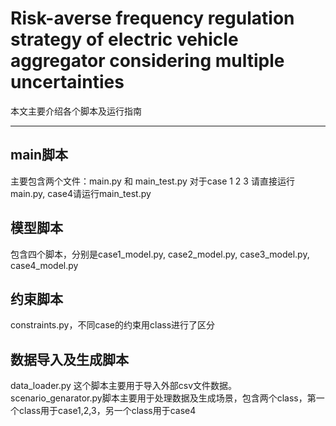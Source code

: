 #  Risk-averse frequency regulation strategy of electric vehicle aggregator considering multiple uncertainties

本文主要介绍各个脚本及运行指南

---

## main脚本
主要包含两个文件：main.py 和 main_test.py 对于case 1 2 3 请直接运行main.py, case4请运行main_test.py

## 模型脚本
包含四个脚本，分别是case1_model.py, case2_model.py, case3_model.py, case4_model.py

## 约束脚本
constraints.py，不同case的约束用class进行了区分

## 数据导入及生成脚本
data_loader.py 这个脚本主要用于导入外部csv文件数据。scenario_genarator.py脚本主要用于处理数据及生成场景，包含两个class，第一个class用于case1,2,3，另一个class用于case4
